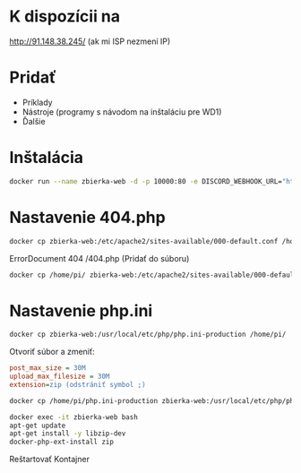 # K dispozícii na
http://91.148.38.245/ (ak mi ISP nezmení IP)

# Pridať
- Príklady
- Nástroje (programy s návodom na inštaláciu pre WD1)
- Ďalšie

# Inštalácia
```bash
docker run --name zbierka-web -d -p 10000:80 -e DISCORD_WEBHOOK_URL="https://your.discord.webhook.url" -e TEACHER_PASSWORD="your_teacher_password" -v /home/pi/zbierka/:/var/www/html php:apache
```

# Nastavenie 404.php
```bash
docker cp zbierka-web:/etc/apache2/sites-available/000-default.conf /home/pi/
```
ErrorDocument 404 /404.php (Pridať do súboru)
```bash
docker cp /home/pi/ zbierka-web:/etc/apache2/sites-available/000-default.conf
```

# Nastavenie php.ini
```bash
docker cp zbierka-web:/usr/local/etc/php/php.ini-production /home/pi/
```
Otvoriť súbor a zmeniť:
```ini
post_max_size = 30M
upload_max_filesize = 30M
extension=zip (odstrániť symbol ;)
```
```bash
docker cp /home/pi/php.ini-production zbierka-web:/usr/local/etc/php/php.ini
```
```bash
docker exec -it zbierka-web bash
apt-get update
apt-get install -y libzip-dev
docker-php-ext-install zip
```
Reštartovať Kontajner
